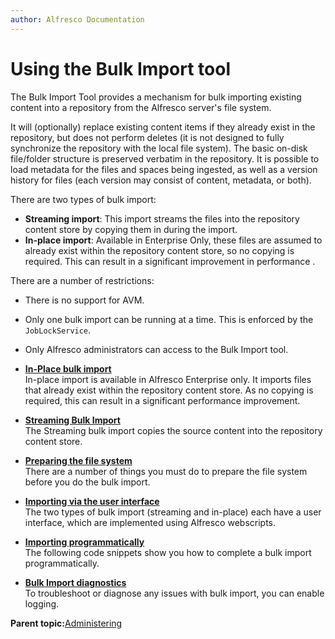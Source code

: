 ```yaml
---
author: Alfresco Documentation
---
```


# Using the Bulk Import tool

The Bulk Import Tool provides a mechanism for bulk importing existing content into a repository from the Alfresco server's file system.  

It will \(optionally\) replace existing content items if they already exist in the repository, but does not perform deletes \(it is not designed to fully synchronize the repository with the local file system\). The basic on-disk file/folder structure is preserved verbatim in the repository. It is possible to load metadata for the files and spaces being ingested, as well as a version history for files \(each version may consist of content, metadata, or both\).

There are two types of bulk import:

-   **Streaming import**: This import streams the files into the repository content store by copying them in during the import.
-   **In-place import**: Available in Enterprise Only, these files are assumed to already exist within the repository content store, so no copying is required. This can result in a significant improvement in performance .

There are a number of restrictions:

-   There is no support for AVM.
-   Only one bulk import can be running at a time. This is enforced by the `JobLockService`.
-   Only Alfresco administrators can access to the Bulk Import tool.

-   **[In-Place bulk import](../concepts/bulk-import-in-place.md)**  
In-place import is available in Alfresco Enterprise only. It imports files that already exist within the repository content store. As no copying is required, this can result in a significant performance improvement.
-   **[Streaming Bulk Import](../concepts/bulk-import-streaming.md)**  
The Streaming bulk import copies the source content into the repository content store.
-   **[Preparing the file system](../concepts/bulk-import-prepare-filesystem.md)**  
There are a number of things you must do to prepare the file system before you do the bulk import.
-   **[Importing via the user interface](../concepts/bulk-import-via-the-ui.md)**  
The two types of bulk import \(streaming and in-place\) each have a user interface, which are implemented using Alfresco webscripts.
-   **[Importing programmatically](../concepts/bulk-import-programmatically.md)**  
The following code snippets show you how to complete a bulk import programmatically.
-   **[Bulk Import diagnostics](../concepts/bulk-import-diagnostics.md)**  
To troubleshoot or diagnose any issues with bulk import, you can enable logging.

**Parent topic:**[Administering](../concepts/ch-administering.md)

